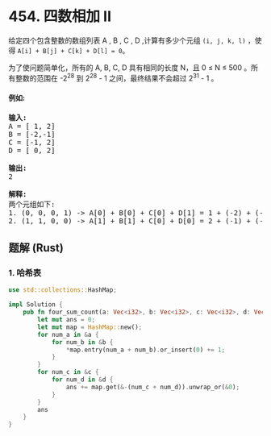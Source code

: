 # 454. 四数相加 II
给定四个包含整数的数组列表 A , B , C , D ,计算有多少个元组 ```(i, j, k, l)``` ，使得 ```A[i] + B[j] + C[k] + D[l] = 0```。

为了使问题简单化，所有的 A, B, C, D 具有相同的长度 N，且 0 ≤ N ≤ 500 。所有整数的范围在 -2<sup>28</sup> 到 2<sup>28</sup> - 1 之间，最终结果不会超过 2<sup>31</sup> - 1 。

#### 例如:
<pre>
<strong>输入:</strong>
A = [ 1, 2]
B = [-2,-1]
C = [-1, 2]
D = [ 0, 2]

<strong>输出:</strong> 
2

<strong>解释:</strong> 
两个元组如下:
1. (0, 0, 0, 1) -> A[0] + B[0] + C[0] + D[1] = 1 + (-2) + (-1) + 2 = 0
2. (1, 1, 0, 0) -> A[1] + B[1] + C[0] + D[0] = 2 + (-1) + (-1) + 0 = 0
</pre>

## 题解 (Rust)

### 1. 哈希表
```Rust
use std::collections::HashMap;

impl Solution {
    pub fn four_sum_count(a: Vec<i32>, b: Vec<i32>, c: Vec<i32>, d: Vec<i32>) -> i32 {
        let mut ans = 0;
        let mut map = HashMap::new();
        for num_a in &a {
            for num_b in &b {
                *map.entry(num_a + num_b).or_insert(0) += 1;
            }
        }
        for num_c in &c {
            for num_d in &d {
                ans += map.get(&-(num_c + num_d)).unwrap_or(&0);
            }
        }
        ans
    }
}
```
